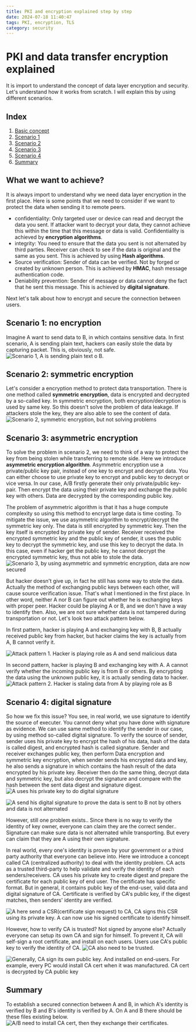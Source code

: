 ```yaml
---
title: PKI and encryption explained step by step
date: 2024-07-18 11:40:47
tags: PKI, encryption, TLS
category: security
---
```


# PKI and data transfer encryption explained

It is import to understand the concept of data layer encryption and security. Let's understand how it works from scratch. I will explain this by using different scenarios. 

## Index
1. [Basic concept](#what-we-want-to-achieve)
2. [Scenario 1](#scenario-1-no-encryption)
3. [Scenario 2](#scenario-2-symmetric-encryption)
4. [Scenario 3](#scenario-3-asymmetric-encryption)
5. [Scenario 4](#scenario-4-digital-signature)
6. [Summary](#summary)
## What we want to achieve?
It is always import to understand why we need data layer encryption in the first place. Here is some points that we need to consider if we want to protect the data when sending it to remote peers.
- confidentiality: Only targeted user or device can read and decrypt the data you sent. If attacker want to decrypt your data, they cannot achieve this within the time that this message or data is valid. Confidentiality is achieved by __encryption algorithms__.
- integrity: You need to ensure that the data you sent is not alternated by third parties. Receiver can check to see if the data is original and the same as you sent. This is achieved by using __Hash algorithms__.
- Source verification: Sender of data can be verified. Not by forged or created by unknown person. This is achieved by __HMAC__, hash message authentication code.
- Deniability prevention: Sender of message or data cannot deny the fact that he sent this message. This is achieved by __digital signature__.

Next let's talk about how to encrypt and secure the connection between users.

## Scenario 1: no encryption
Imagine A want to send data to B, in which contains sensitive data. 
In first scenario, A is sending plain text, hackers can easily stole the data by capturing packet. This is, obviously, not safe.
![Scenario 1, A is sending plain text o B.](https://s2.loli.net/2024/07/18/6tMxpNq2OAoFT5a.png)

## Scenario 2: symmetric encryption
Let's consider a encryption method to protect data transportation.
There is one method called __symmetric encryption__, data is encrypted and decrypted by a so-called key. In symmetric encryption, both encryption/decryption is used by same key. So this doesn't solve the problem of data leakage. If attackers stole the key, they are also able to see the content of data.
![Scenario 2, symmetric encryption, but not solving problems](https://s2.loli.net/2024/07/18/FSnuHhs178GkKxe.png)

## Scenario 3: asymmetric encryption
To solve the problem in scenario 2, we need to think of a way to protect the key from being stolen while transferring to remote side.
Here we introduce __asymmetric encryption algorithm__. Asymmetric encryption use a private/public key pair, instead of one key to encrypt and decrypt data. You can either choose to use private key to encrypt and public key to decrypt or vice versa. In our case, A/B firstly generate their only private/public key-pair. Then encrypt the data using their private key and exchange the public key with others.
Data are decrypted by the corresponding public key.

The problem of asymmetric algorithm is that it has a huge compute complexity so using this method to encrypt  large data is time costing.
To mitigate the issue, we use asymmetric algorithm to encrypt/decrypt the symmetric key only. The data is still encrypted by symmetric key. Then the key itself is encrypted by private key of sender. Receiver received the encrypted symmetric key and the public key of sender, it uses the public key to decrypt the symmetric key, and use this key to decrypt the data. In this case, even if hacker get the public key, he cannot decrypt the encrypted symmetric key, thus not able to stole the data.
![Scenario 3, by using asymmetric and symmetric encryption, data are now secured](https://s2.loli.net/2024/07/18/mQ7xhypnv9uMS4I.png)

But hacker doesn't give up, in fact he still has some way to stole the data. Actually the method of exchanging public keys between each other, will cause source verification issue. That's what I mentioned in the first place. In other word, neither A nor B can figure out whether he is exchanging keys with proper peer. Hacker could be playing A or B, and we don't have a way to identify then. Also, we are not sure whether data is not tampered during transportation or not. Let's look two attack pattern below.

In first pattern, hacker is playing A and exchanging key with B, B actually received public key from hacker, but hacker claims the key is actually from A, B cannot verify it.

![Attack pattern 1. Hacker is playing role as A and send malicious data](https://s2.loli.net/2024/07/18/KvucmGXQnyFtji8.png)

In second pattern, hacker is playing B and exchanging key with A. A cannot verify whether the incoming public key is from B or others. By encrypting the data using the unknown public key, it is actually sending data to hacker.
![Attack pattern 2. Hacker is staling data from A by playing role as B](https://s2.loli.net/2024/07/18/oITn98uUgYlOft1.png)

## Scenario 4: digital signature
So how we fix this issue? You see, in real world, we use signature to 
identify the source of executer. You cannot deny what you have done with signature as evidence. We can use same method to identify the sender in our case, by using method so-called digital signature. To verify the source of sender, sender uses his private key to encrypt the hash of his data, hash of the data is called digest, and encrypted hash is called signature. Sender and receiver exchanges public key, then perform Data encryption and symmetric key encryption, when sender sends his encrypted data and key, he also sends a signature in which contains the hash result of the data encrypted by his private key. Receiver then do the same thing, decrypt data and symmetric key, but also decrypt the signature and compare with the hash between the sent data digest and signature digest.
![A uses his private key to do digital signature](https://s2.loli.net/2024/07/18/kdZbijFreGV7BgI.png)

![A send his digital signature to prove the data is sent to B not by others and data is not alternated](https://s2.loli.net/2024/07/18/EHZzMIxsUWX6tuL.png)

However, still one problem exists.. Since there is no way to verify the identity of key owner, everyone can claim they are the correct sender.. Signature can make sure data is not alternated while transporting. But every can claim that they are A using their own signature. 

In real world, every one's identity is proven by your government or a third party authority that everyone can believe into. Here we introduce a concept called CA (centralized authority) to deal with the identity problem. CA acts as a trusted third-party to help validate and verify the identity of each senders/receivers. 
CA uses his private key to create digest and prepare the certificate for each public key of end user. The certificate has specific format. But in general, it contains public key of the end-user, valid data and digital signature of CA.
Certificate is verified by CA's public key, if the digest matches, then senders' identity are verified.

![A here send a CSR(certificate sign request) to CA, CA signs this CSR using its private key. A can now use his signed certificate to identify himself.](https://s2.loli.net/2024/07/18/cKhp8g7CRjeBrLA.png)

However, how to verify CA is trusted? Not signed by anyone else? Actually everyone can setup its own CA and sign for himself. To prevent it, CA will self-sign a root certificate, and install on each users. Users use CA's public key to verify the identity of CA.
![CA also need to be trusted.](https://s2.loli.net/2024/07/18/wnUILl3hHWcZFiX.png)

![Generally, CA sign its own public key. And installed on end-users. For example, every PC would install CA cert when it was manufactured. CA cert is decrypted by CA public key](https://s2.loli.net/2024/07/18/T5R7HOtiSdYIKFl.png)

## Summary
To establish a secured connection between A and B, 
in which A's identity is verified by B and B's identity is verified by A. On A and B there should be these files existing below.
![A/B need to install CA cert, then they exchange their certificates.](https://s2.loli.net/2024/07/18/lRpKxEeHkhTUsr7.png)